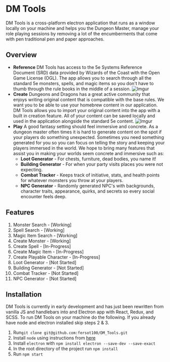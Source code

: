 
DM Tools
========
DM Tools is a cross-platform electron application that runs as a window locally on your machine and helps you the Dungeon Master, manage your role playing sessions by removing a lot of the encumberments that come with pen traditional pen and paper approaches. 

## Overview
 * <strong>Reference</strong> 
DM Tools has access to the 5e Systems Reference Document (SRD) data provided by Wizards of the Coast with the Open Game License (OGL). The app allows you to search through all the standard 5e monsters, spells, and magic items so you don't have to thumb through the rule books in the middle of a session.
![Imgur](https://i.imgur.com/AJ6ds6y.png)
 * <strong>Create</strong>
Dungeons and Dragons has a great active community that enjoys writing original content that is compatible with the base rules. We want you to be able to use your homebrew content in our application. DM Tools allows you to import your original content into the app with a built in creation feature. All of your content can be saved locally and used in the application alongside the standard 5e content.
![Imgur](https://i.imgur.com/xWsVXG7.png)
 * <strong>Play</strong>
A good fantasy setting should feel immersive and concrete. As a dungeon master often times it is hard to generate content on the spot if your players do something unexpected. Sometimes you need something generated for you so you can focus on telling the story and keeping your players immersed in the world. We hope to bring many features that assist you in making your worlds seem concrete and immersive such as: 
	* **Loot Generator** - For chests, furniture, dead bodies, you name it!
	* **Building Generator** - For when your party visits places you were not expecting. 
	* **Combat Tracker** - Keeps track of initiative, stats, and health points for whatever monsters you throw at your players.
	* **NPC Generator** - Randomly generated NPC's with backgrounds, character traits, appearance, quirks, and secrets so every social encounter feels deep.

## Features
1. Monster Search - [Working]
2. Spell Search - [Working]
3. Magic Item Search - [Working]
4. Create Monster - [Working]
5. Create Spell - [In-Progress]
6. Create Magic Item - [In-Progress]
7. Create Playable Character - [In-Progress]
8. Loot Generator - [Not Started]
9. Building Generator - [Not Started]
10. Combat Tracker - [Not Started]
11. NPC Generator - [Not Started]

## Installation

DM Tools is currently in early development and has just been rewritten from vanilla JS and handlebars into and Electron app with React, Redux, and SCSS. To run DM Tools on your machine do the following. If you already have node and electron installed skip steps 2 & 3.

1. Run`git clone git@github.com:fersot100/DM_Tools.git`
2. Install `node` using instructions from [here](https://nodejs.org/en/download/package-manager/)
3. Install `electron` with `npm install electron --save-dev --save-exact`
4. In the root directory of the project run `npm install`
5. Run `npm start`
